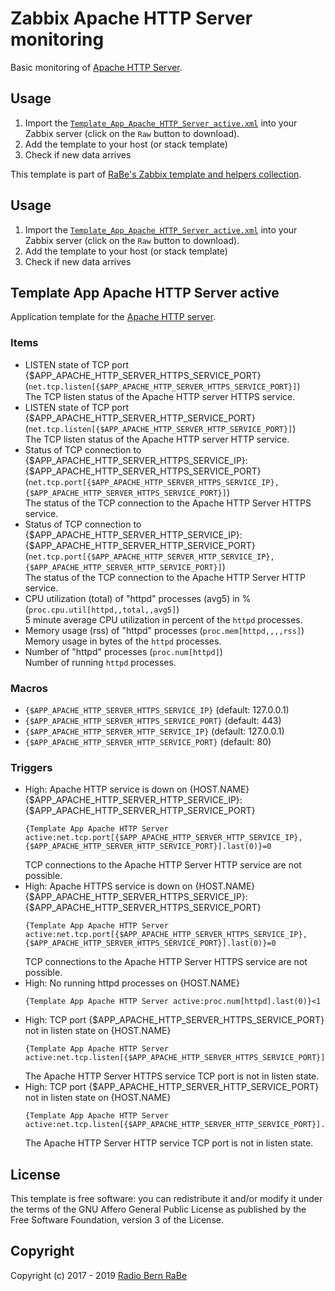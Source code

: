 # Zabbix Apache HTTP Server monitoring
Basic monitoring of [Apache HTTP Server](http://httpd.apache.org/).

## Usage
1. Import the
   [`Template_App_Apache_HTTP_Server_active.xml`](Template_App_Apache_HTTP_Server_active.xml)
   into your Zabbix server (click on the `Raw` button to download).
2. Add the template to your host (or stack template)
3. Check if new data arrives

This template is part of [RaBe's Zabbix template and helpers
collection](https://github.com/radiorabe/rabe-zabbix).

## Usage

1. Import the [`Template_App_Apache_HTTP_Server_active.xml`](Template_App_Apache_HTTP_Server_active.xml)
   into your Zabbix server (click on the `Raw` button to download).
2. Add the template to your host (or stack template)
3. Check if new data arrives

## Template App Apache HTTP Server active
Application template for the [Apache HTTP server](http://httpd.apache.org/).
### Items
* LISTEN state of TCP port {$APP_APACHE_HTTP_SERVER_HTTPS_SERVICE_PORT} (`net.tcp.listen[{$APP_APACHE_HTTP_SERVER_HTTPS_SERVICE_PORT}]`)  
  The TCP listen status of the Apache HTTP server HTTPS service.
* LISTEN state of TCP port {$APP_APACHE_HTTP_SERVER_HTTP_SERVICE_PORT} (`net.tcp.listen[{$APP_APACHE_HTTP_SERVER_HTTP_SERVICE_PORT}]`)  
  The TCP listen status of the Apache HTTP server HTTP service.
* Status of TCP connection to {$APP_APACHE_HTTP_SERVER_HTTPS_SERVICE_IP}:{$APP_APACHE_HTTP_SERVER_HTTPS_SERVICE_PORT} (`net.tcp.port[{$APP_APACHE_HTTP_SERVER_HTTPS_SERVICE_IP},{$APP_APACHE_HTTP_SERVER_HTTPS_SERVICE_PORT}]`)  
  The status of the TCP connection to the Apache HTTP Server HTTPS service.
* Status of TCP connection to {$APP_APACHE_HTTP_SERVER_HTTP_SERVICE_IP}:{$APP_APACHE_HTTP_SERVER_HTTP_SERVICE_PORT} (`net.tcp.port[{$APP_APACHE_HTTP_SERVER_HTTP_SERVICE_IP},{$APP_APACHE_HTTP_SERVER_HTTP_SERVICE_PORT}]`)  
  The status of the TCP connection to the Apache HTTP Server HTTP service.
* CPU utilization (total) of "httpd" processes (avg5) in % (`proc.cpu.util[httpd,,total,,avg5]`)  
  5 minute average CPU utilization in percent of the `httpd` processes.
* Memory usage (rss) of "httpd" processes (`proc.mem[httpd,,,,rss]`)  
  Memory usage in bytes of the `httpd` processes.
* Number of "httpd" processes (`proc.num[httpd]`)  
  Number of running `httpd` processes.
### Macros
* `{$APP_APACHE_HTTP_SERVER_HTTPS_SERVICE_IP}` (default: 127.0.0.1)
* `{$APP_APACHE_HTTP_SERVER_HTTPS_SERVICE_PORT}` (default: 443)
* `{$APP_APACHE_HTTP_SERVER_HTTP_SERVICE_IP}` (default: 127.0.0.1)
* `{$APP_APACHE_HTTP_SERVER_HTTP_SERVICE_PORT}` (default: 80)
### Triggers
* High: Apache HTTP service is down on {HOST.NAME} {$APP_APACHE_HTTP_SERVER_HTTP_SERVICE_IP}:{$APP_APACHE_HTTP_SERVER_HTTP_SERVICE_PORT}
  ```
  {Template App Apache HTTP Server active:net.tcp.port[{$APP_APACHE_HTTP_SERVER_HTTP_SERVICE_IP},{$APP_APACHE_HTTP_SERVER_HTTP_SERVICE_PORT}].last(0)}=0
  ```
  TCP connections to the Apache HTTP Server HTTP service are not possible.
* High: Apache HTTPS service is down on {HOST.NAME} {$APP_APACHE_HTTP_SERVER_HTTPS_SERVICE_IP}:{$APP_APACHE_HTTP_SERVER_HTTPS_SERVICE_PORT}
  ```
  {Template App Apache HTTP Server active:net.tcp.port[{$APP_APACHE_HTTP_SERVER_HTTPS_SERVICE_IP},{$APP_APACHE_HTTP_SERVER_HTTPS_SERVICE_PORT}].last(0)}=0
  ```
  TCP connections to the Apache HTTP Server HTTPS service are not possible.
* High: No running httpd processes on {HOST.NAME}
  ```
  {Template App Apache HTTP Server active:proc.num[httpd].last(0)}<1
  ```
* High: TCP port {$APP_APACHE_HTTP_SERVER_HTTPS_SERVICE_PORT} not in listen state on {HOST.NAME}
  ```
  {Template App Apache HTTP Server active:net.tcp.listen[{$APP_APACHE_HTTP_SERVER_HTTPS_SERVICE_PORT}].last(0)}=0
  ```
  The Apache HTTP Server HTTPS service TCP port is not in listen state.
* High: TCP port {$APP_APACHE_HTTP_SERVER_HTTP_SERVICE_PORT} not in listen state on {HOST.NAME}
  ```
  {Template App Apache HTTP Server active:net.tcp.listen[{$APP_APACHE_HTTP_SERVER_HTTP_SERVICE_PORT}].last(0)}=0
  ```
  The Apache HTTP Server HTTP service TCP port is not in listen state.

## License
This template is free software: you can redistribute it and/or modify it under
the terms of the GNU Affero General Public License as published by the Free
Software Foundation, version 3 of the License.

## Copyright
Copyright (c) 2017 - 2019 [Radio Bern RaBe](http://www.rabe.ch)
